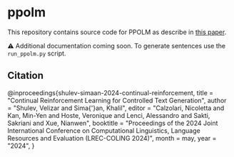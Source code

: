 # ppolm

This repository contains source code for PPOLM as describe in [this paper](https://aclanthology.org/2024.lrec-main.343/).

:warning: Additional documentation coming soon. To generate sentences use the `run_ppolm.py` script.

## Citation

@inproceedings{shulev-simaan-2024-continual-reinforcement,
    title = "Continual Reinforcement Learning for Controlled Text Generation",
    author = "Shulev, Velizar  and
      Sima{'}an, Khalil",
    editor = "Calzolari, Nicoletta  and
      Kan, Min-Yen  and
      Hoste, Veronique  and
      Lenci, Alessandro  and
      Sakti, Sakriani  and
      Xue, Nianwen",
    booktitle = "Proceedings of the 2024 Joint International Conference on Computational Linguistics, Language Resources and Evaluation (LREC-COLING 2024)",
    month = may,
    year = "2024",
}
